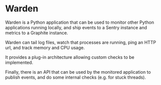 Warden
======

Warden is a Python application that can be used to monitor other Python applications running locally, and ship events to a Sentry instance and metrics to a Graphite instance.

Warden can tail log files, watch that processes are running, ping an HTTP url, and track memory and CPU usage.

It provides a plug-in architecture allowing custom checks to be implemented.

Finally, there is an API that can be used by the monitored application to publish events, and do some internal checks (e.g. for stuck threads).

